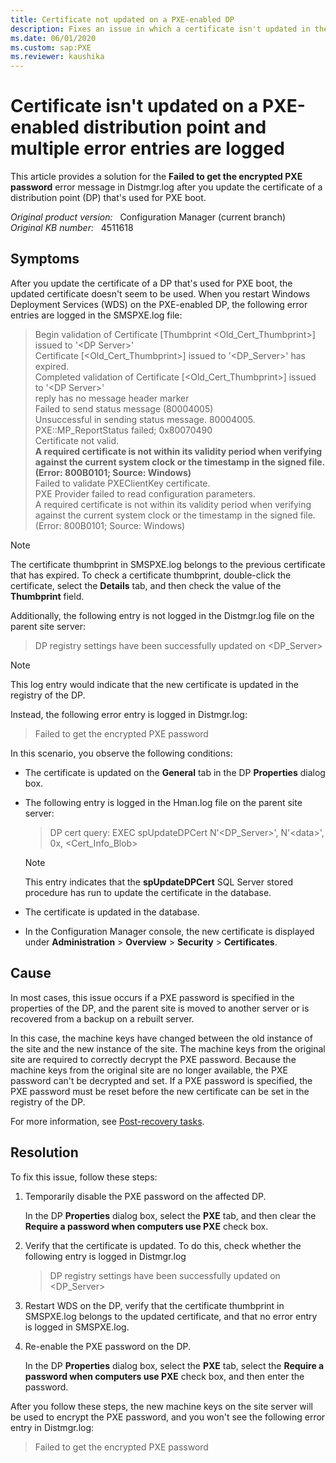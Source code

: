 ```yaml
---
title: Certificate not updated on a PXE-enabled DP
description: Fixes an issue in which a certificate isn't updated in the registry of a PXE-enabled distribution point if a PXE password is specified.
ms.date: 06/01/2020
ms.custom: sap:PXE
ms.reviewer: kaushika
---
```

# Certificate isn't updated on a PXE-enabled distribution point and multiple error entries are logged

This article provides a solution for the **Failed to get the encrypted PXE password** error message in Distmgr.log after you update the certificate of a distribution point (DP) that's used for PXE boot.

_Original product version:_ &nbsp; Configuration Manager (current branch)  
_Original KB number:_ &nbsp; 4511618

## Symptoms

After you update the certificate of a DP that's used for PXE boot, the updated certificate doesn't seem to be used. When you restart Windows Deployment Services (WDS) on the PXE-enabled DP, the following error entries are logged in the SMSPXE.log file:

> Begin validation of Certificate [Thumbprint <Old_Cert_Thumbprint>] issued to '\<DP Server>'  
> Certificate [<Old_Cert_Thumbprint>] issued to '<DP_Server>' has expired.  
> Completed validation of Certificate [<Old_Cert_Thumbprint>] issued to '\<DP Server>'  
> reply has no message header marker  
> Failed to send status message (80004005)  
> Unsuccessful in sending status message. 80004005.  
> PXE::MP_ReportStatus failed; 0x80070490  
> Certificate not valid.  
> **A required certificate is not within its validity period when verifying against the current system clock or the timestamp in the signed file. (Error: 800B0101; Source: Windows)**  
> Failed to validate PXEClientKey certificate.  
> PXE Provider failed to read configuration parameters.  
> A required certificate is not within its validity period when verifying against the current system clock or the timestamp in the signed file. (Error: 800B0101; Source: Windows)

> [!NOTE]
> The certificate thumbprint in SMSPXE.log belongs to the previous certificate that has expired. To check a certificate thumbprint, double-click the certificate, select the **Details** tab, and then check the value of the **Thumbprint** field.

Additionally, the following entry is not logged in the Distmgr.log file on the parent site server:

> DP registry settings have been successfully updated on \<DP_Server>

> [!NOTE]
> This log entry would indicate that the new certificate is updated in the registry of the DP.

Instead, the following error entry is logged in Distmgr.log:

> Failed to get the encrypted PXE password

In this scenario, you observe the following conditions:

- The certificate is updated on the **General** tab in the DP **Properties** dialog box.
- The following entry is logged in the Hman.log file on the parent site server:
    > DP cert query: EXEC spUpdateDPCert N'<DP_Server>', N'\<data>', 0x, <Cert_Info_Blob>

    > [!NOTE]
    > This entry indicates that the **spUpdateDPCert** SQL Server stored procedure has run to update the certificate in the database.

- The certificate is updated in the database.
- In the Configuration Manager console, the new certificate is displayed under **Administration** > **Overview** > **Security** > **Certificates**.

## Cause

In most cases, this issue occurs if a PXE password is specified in the properties of the DP, and the parent site is moved to another server or is recovered from a backup on a rebuilt server.

In this case, the machine keys have changed between the old instance of the site and the new instance of the site. The machine keys from the original site are required to correctly decrypt the PXE password. Because the machine keys from the original site are no longer available, the PXE password can't be decrypted and set. If a PXE password is specified, the PXE password must be reset before the new certificate can be set in the registry of the DP.

For more information, see [Post-recovery tasks](/mem/configmgr/core/servers/manage/recover-sites#post-recovery-tasks).

## Resolution

To fix this issue, follow these steps:

1. Temporarily disable the PXE password on the affected DP.

    In the DP **Properties** dialog box, select the **PXE** tab, and then clear the **Require a password when computers use PXE** check box.

2. Verify that the certificate is updated. To do this, check whether the following entry is logged in Distmgr.log

    > DP registry settings have been successfully updated on <DP_Server>

3. Restart WDS on the DP, verify that the certificate thumbprint in SMSPXE.log belongs to the updated certificate, and that no error entry is logged in SMSPXE.log.

4. Re-enable the PXE password on the DP.

    In the DP **Properties** dialog box, select the **PXE** tab, select the **Require a password when computers use PXE** check box, and then enter the password.

After you follow these steps, the new machine keys on the site server will be used to encrypt the PXE password, and you won't see the following error entry in Distmgr.log:

> Failed to get the encrypted PXE password
